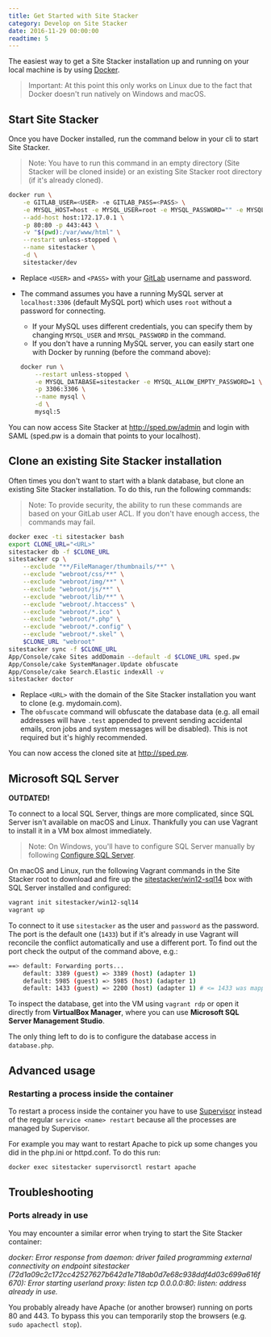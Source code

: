 ```yaml
---
title: Get Started with Site Stacker
category: Develop on Site Stacker
date: 2016-11-29 00:00:00
readtime: 5
---
```


The easiest way to get a Site Stacker installation up and running on your local machine is by using [Docker](https://www.docker.com).

> Important: At this point this only works on Linux due to the fact that Docker doesn't run natively on Windows and macOS.

## Start Site Stacker

Once you have Docker installed, run the command below in your cli to start Site Stacker.

> Note: You have to run this command in an empty directory (Site Stacker will be cloned inside) or an existing Site Stacker root directory (if it's already cloned).

```sh
docker run \
    -e GITLAB_USER=<USER> -e GITLAB_PASS=<PASS> \
    -e MYSQL_HOST=host -e MYSQL_USER=root -e MYSQL_PASSWORD="" -e MYSQL_DATABASE=sitestacker \
    --add-host host:172.17.0.1 \
    -p 80:80 -p 443:443 \
    -v "$(pwd):/var/www/html" \
    --restart unless-stopped \
    --name sitestacker \
    -d \
    sitestacker/dev
```

- Replace `<USER>` and `<PASS>` with your [GitLab](https://git.sitestacker.com) username and password.
- The command assumes you have a running MySQL server at `localhost:3306` (default MySQL port) which uses `root` without a password for connecting.
  - If your MySQL uses different credentials, you can specify them by changing `MYSQL_USER` and `MYSQL_PASSWORD` in the command.
  - If you don't have a running MySQL server, you can easily start one with Docker by running (before the command above):
  
  ```sh
  docker run \
      --restart unless-stopped \
      -e MYSQL_DATABASE=sitestacker -e MYSQL_ALLOW_EMPTY_PASSWORD=1 \
      -p 3306:3306 \
      --name mysql \
      -d \
      mysql:5
  ```

You can now access Site Stacker at <http://sped.pw/admin> and login with SAML (sped.pw is a domain that points to your localhost).

## Clone an existing Site Stacker installation

Often times you don't want to start with a blank database, but clone an existing Site Stacker installation. To do this, run the following commands:

> Note: To provide security, the ability to run these commands are based on your GitLab user ACL. If you don't have enough access, the commands may fail.


```sh
docker exec -ti sitestacker bash
export CLONE_URL="<URL>"
sitestacker db -f $CLONE_URL
sitestacker cp \
    --exclude "**/FileManager/thumbnails/**" \
    --exclude "webroot/css/**" \
    --exclude "webroot/img/**" \
    --exclude "webroot/js/**" \
    --exclude "webroot/lib/**" \
    --exclude "webroot/.htaccess" \
    --exclude "webroot/*.ico" \
    --exclude "webroot/*.php" \
    --exclude "webroot/*.config" \
    --exclude "webroot/*.skel" \
    $CLONE_URL "webroot"
sitestacker sync -f $CLONE_URL
App/Console/cake Sites addDomain --default -d $CLONE_URL sped.pw
App/Console/cake SystemManager.Update obfuscate
App/Console/cake Search.Elastic indexAll -v
sitestacker doctor
```

- Replace `<URL>` with the domain of the Site Stacker installation you want to clone (e.g. mydomain.com).
- The `obfuscate` command will obfuscate the database data (e.g. all email addresses will have `.test` appended to prevent sending accidental emails, cron jobs and system messages will be disabled). This is not required but it's highly recommended.

You can now access the cloned site at <http://sped.pw>.

## Microsoft SQL Server

**OUTDATED!**

To connect to a local SQL Server, things are more complicated, since SQL Server isn't available on macOS and Linux. Thankfully you can use Vagrant to install it in a VM box almost immediately.

> Note: On Windows, you'll have to configure SQL Server manually by following [Configure SQL Server](connect-to-sql-server-from-unix#configure-sql-server).

On macOS and Linux, run the following Vagrant commands in the Site Stacker root to download and fire up the [sitestacker/win12-sql14](https://atlas.hashicorp.com/sitestacker/boxes/win12-sql14/) box with SQL Server installed and configured:

```sh
vagrant init sitestacker/win12-sql14
vagrant up
```

To connect to it use `sitestacker` as the user and `password` as the password. The port is the default one (`1433`) but if it's already in use Vagrant will reconcile the conflict automatically and use a different port. To find out the port check the output of the command above, e.g.:

```sh
==> default: Forwarding ports...  
    default: 3389 (guest) => 3389 (host) (adapter 1)  
    default: 5985 (guest) => 5985 (host) (adapter 1)  
    default: 1433 (guest) => 2200 (host) (adapter 1) # <= 1433 was mapped to 2200 on the host
```

To inspect the database, get into the VM using `vagrant rdp` or open it directly from **VirtualBox Manager**, where you can use **Microsoft SQL Server Management Studio**.

The only thing left to do is to configure the database access in `database.php`.

## Advanced usage

### Restarting a process inside the container

To restart a process inside the container you have to use [Supervisor](http://supervisord.org) instead of the regular `service <name> restart` because all the processes are managed by Supervisor.

For example you may want to restart Apache to pick up some changes you did in the php.ini or httpd.conf. To do this run:
 
```sh
docker exec sitestacker supervisorctl restart apache
```

## Troubleshooting

### Ports already in use

You may encounter a similar error when trying to start the Site Stacker container:

*docker: Error response from daemon: driver failed programming external connectivity on endpoint sitestacker (72d1a09c2c172cc42527627b642d1e718ab0d7e68c938ddf4d03c699a616f670): Error starting userland proxy: listen tcp 0.0.0.0:80: listen: address already in use.*

You probably already have Apache (or another browser) running on ports 80 and 443. To bypass this you can temporarily stop the browsers (e.g. `sudo apachectl stop`).
